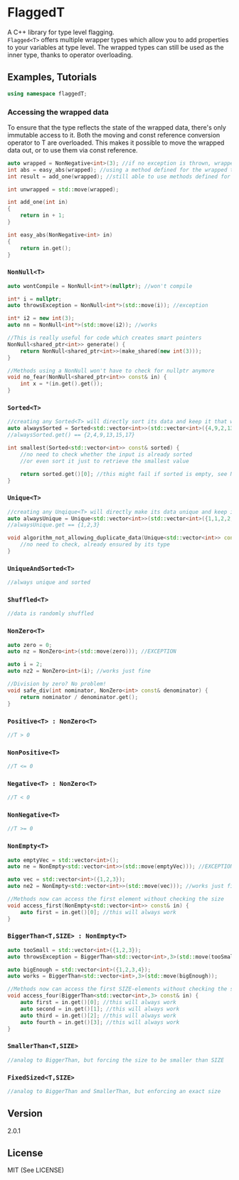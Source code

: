FlaggedT
==========
A C++ library for type level flagging.  
`Flagged<T>` offers multiple wrapper types which allow you to add properties to your variables at type level. The wrapped types can still be used as the inner type, thanks to operator overloading.  


Examples, Tutorials
---------------------
```cpp
using namespace flaggedT;
```


### Accessing the wrapped data

To ensure that the type reflects the state of the wrapped data, there's only immutable access to it. Both the moving and const reference conversion operator to T are overloaded.
This makes it possible to move the wrapped data out, or to use them via const reference.

```cpp
auto wrapped = NonNegative<int>(3); //if no exception is thrown, wrapped is now guarenteed >= 0
int abs = easy_abs(wrapped); //using a method defined for the wrapped type
int result = add_one(wrapped); //still able to use methods defined for the inner type

int unwrapped = std::move(wrapped);

int add_one(int in)
{
    return in + 1;
}

int easy_abs(NonNegative<int> in)
{
    return in.get();
}

```

### `NonNull<T>`

```cpp
auto wontCompile = NonNull<int*>(nullptr); //won't compile

int* i = nullptr;
auto throwsException = NonNull<int*>(std::move(i)); //exception

int* i2 = new int(3);
auto nn = NonNull<int*>(std::move(i2)); //works

//This is really useful for code which creates smart pointers
NonNull<shared_ptr<int>> generate() {
    return NonNull<shared_ptr<int>>(make_shared(new int(3)));
}

//Methods using a NonNull won't have to check for nullptr anymore
void no_fear(NonNull<shared_ptr<int>> const& in) {
    int x = *(in.get().get());
}
```

### `Sorted<T>`

```cpp
//creating any Sorted<T> will directly sort its data and keep it that way
auto alwaysSorted = Sorted<std::vector<int>>(std::vector<int>({4,9,2,13,15,17}));
//alwaysSorted.get() == {2,4,9,13,15,17}

int smallest(Sorted<std::vector<int>> const& sorted) {
    //no need to check whether the input is already sorted
    //or even sort it just to retrieve the smallest value

    return sorted.get()[0]; //this might fail if sorted is empty, see NonEmpty
}
```

### `Unique<T>`

```cpp
//creating any Unqique<T> will directly make its data unique and keep it that way
auto alwaysUnique = Unique<std::vector<int>>(std::vector<int>({1,1,2,2,3,3}));
//alwaysUnique.get == {1,2,3}

void algorithm_not_allowing_duplicate_data(Unique<std::vector<int>> const& unique) {
    //no need to check, already ensured by its type
}
```

### `UniqueAndSorted<T>`

```cpp
//always unique and sorted
```

### `Shuffled<T>`

```cpp
//data is randomly shuffled
```

### `NonZero<T>`
```cpp
auto zero = 0;
auto nz = NonZero<int>(std::move(zero))); //EXCEPTION

auto i = 2;
auto nz2 = NonZero<int>(i); //works just fine

//Division by zero? No problem!
void safe_div(int nominator, NonZero<int> const& denominator) {
    return nominator / denominator.get();
}
```

### `Positive<T> : NonZero<T>`
```cpp
//T > 0
```

### `NonPositive<T>`
```cpp
//T <= 0
```

### `Negative<T> : NonZero<T>`
```cpp
//T < 0
```

### `NonNegative<T>`
```cpp
//T >= 0
```

### `NonEmpty<T>`
```cpp
auto emptyVec = std::vector<int>();
auto ne = NonEmpty<std::vector<int>>(std::move(emptyVec))); //EXCEPTION

auto vec = std::vector<int>({1,2,3});
auto ne2 = NonEmpty<std::vector<int>>(std::move(vec))); //works just fine

//Methods now can access the first element without checking the size
void access_first(NonEmpty<std::vector<int>> const& in) {
    auto first = in.get()[0]; //this will always work
}
```

### `BiggerThan<T,SIZE> : NonEmpty<T>`
```cpp
auto tooSmall = std::vector<int>({1,2,3});
auto throwsException = BiggerThan<std::vector<int>,3>(std::move(tooSmall)); //Exception

auto bigEnough = std::vector<int>({1,2,3,4});
auto works = BiggerThan<std::vector<int>,3>(std::move(bigEnough));

//Methods now can access the first SIZE-elements without checking the size
void access_four(BiggerThan<std::vector<int>,3> const& in) {
    auto first = in.get()[0]; //this will always work
    auto second = in.get()[1]; //this will always work
    auto third = in.get()[2]; //this will always work
    auto fourth = in.get()[3]; //this will always work
}
```

### `SmallerThan<T,SIZE>`
```cpp
//analog to BiggerThan, but forcing the size to be smaller than SIZE
```

### `FixedSized<T,SIZE>`
```cpp
//analog to BiggerThan and SmallerThan, but enforcing an exact size
```

Version
-------
2.0.1

License
------
MIT (See LICENSE)

